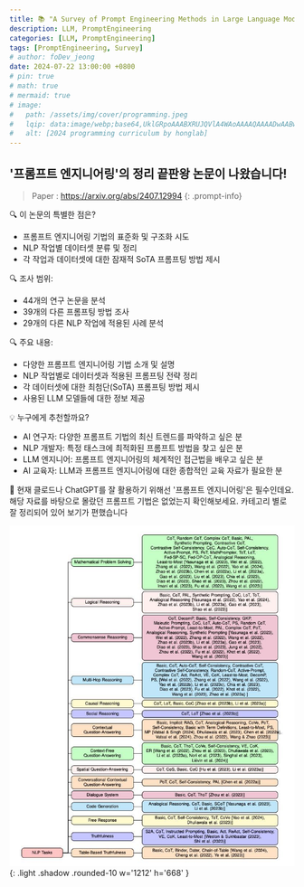```yaml
---
title: 📚 "A Survey of Prompt Engineering Methods in Large Language Models" - LLM 
description: LLM, PromptEngineering
categories: [LLM, PromptEngineering]
tags: [PromptEngineering, Survey]
# author: foDev_jeong
date: 2024-07-22 13:00:00 +0800
# pin: true
# math: true
# mermaid: true
# image:
#   path: /assets/img/cover/programming.jpeg
#   lqip: data:image/webp;base64,UklGRpoAAABXRUJQVlA4WAoAAAAQAAAADwAABwAAQUxQSDIAAAARL0AmbZurmr57yyIiqE8oiG0bejIYEQTgqiDA9vqnsUSI6H+oAERp2HZ65qP/VIAWAFZQOCBCAAAA8AEAnQEqEAAIAAVAfCWkAALp8sF8rgRgAP7o9FDvMCkMde9PK7euH5M1m6VWoDXf2FkP3BqV0ZYbO6NA/VFIAAAA
#   alt: [2024 programming curriculum by honglab]
---
```


## '프롬프트 엔지니어링'의 정리 끝판왕 논문이 나왔습니다!

> Paper : <https://arxiv.org/abs/2407.12994>
{: .prompt-info}

🔍 이 논문의 특별한 점은?
- 프롬프트 엔지니어링 기법의 표준화 및 구조화 시도
- NLP 작업별 데이터셋 분류 및 정리
- 각 작업과 데이터셋에 대한 잠재적 SoTA 프롬프팅 방법 제시

🔍 조사 범위:
- 44개의 연구 논문을 분석
- 39개의 다른 프롬프팅 방법 조사
- 29개의 다른 NLP 작업에 적용된 사례 분석

🔍 주요 내용:
- 다양한 프롬프트 엔지니어링 기법 소개 및 설명
- NLP 작업별로 데이터셋과 적용된 프롬프팅 전략 정리
- 각 데이터셋에 대한 최첨단(SoTA) 프롬프팅 방법 제시
- 사용된 LLM 모델들에 대한 정보 제공

💡 누구에게 추천할까요?
- AI 연구자: 다양한 프롬프트 기법의 최신 트렌드를 파악하고 싶은 분
- NLP 개발자: 특정 태스크에 최적화된 프롬프트 방법을 찾고 싶은 분
- LLM 엔지니어: 프롬프트 엔지니어링의 체계적인 접근법을 배우고 싶은 분
- AI 교육자: LLM과 프롬프트 엔지니어링에 대한 종합적인 교육 자료가 필요한 분

🤔 현재 클로드나 ChatGPT를 잘 활용하기 위해선 '프롬프트 엔지니어링'은 필수인데요. 
해당 자료를 바탕으로 몰랐던 프롬프트 기법은 없었는지 확인해보세요. 카테고리 별로 잘 정리되어 있어 보기가 편했습니다 

![ A Survey of Prompt Engineering Methods ](/assets/img/llm/A-Survey-Prompt-Engineering-in-LLM.jpeg){: .light .shadow .rounded-10 w='1212' h='668' }
